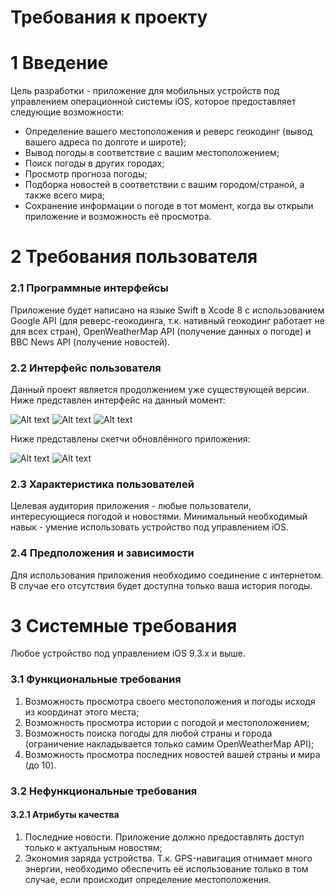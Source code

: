 # Требования к проекту

# 1 Введение

Цель разработки - приложение для мобильных устройств под управлением операционной системы iOS, которое предоставляет следующие возможности:
- Определение вашего местоположения и реверс геокодинг (вывод вашего адреса по долготе и широте);
- Вывод погоды в соответствие с вашим местоположением;
- Поиск погоды в других городах;
- Просмотр прогноза погоды;
- Подборка новостей в соответствии с вашим городом/страной, а также всего мира;
- Сохранение информации о погоде в тот момент, когда вы открыли приложение и возможность её просмотра.

# 2 Требования пользователя
### 2.1 Программные интерфейсы

Приложение будет написано на языке Swift в Xcode 8 с использованием Google API (для реверс-геокодинга, т.к. нативный геокодинг работает не для всех стран), OpenWeatherMap API (получение данных о погоде) и BBC News API (получение новостей).

### 2.2 Интерфейс пользователя

Данный проект является продолжением уже существующей версии. Ниже представлен интерфейс на данный момент:

![Alt text](AppScreenShots/MainScreen.png "Главный экран")
![Alt text](AppScreenShots/HistoryScreen.png "История погоды")
![Alt text](AppScreenShots/OpenedHistory.png "Просмотр истории")

Ниже представлены скетчи обновлённого приложения:

![Alt text](AppScreenShots/WeatherSearch.png "Поиск погоды")
![Alt text](AppScreenShots/News.png "Новости")

### 2.3 Характеристика пользователей

Целевая аудитория приложения - любые пользователи, интересующиеся погодой и новостями.
Минимальный необходимый навык - умение использовать устройство под управлением iOS.

### 2.4 Предположения и зависимости

Для использования приложения необходимо соединение с интернетом. В случае его отсутствия будет доступна только ваша история погоды.

# 3 Системные требования

Любое устройство под управлением iOS 9.3.x и выше.

### 3.1 Функциональные требования

1. Возможность просмотра своего местоположения и погоды исходя из координат этого места;
2. Возможность просмотра истории с погодой и местоположением;
3. Возможность поиска погоды для любой страны и города (ограничение накладывается только самим OpenWeatherMap API);
4. Возможность просмотра последних новостей вашей страны и мира (до 10).

### 3.2 Нефункциональные требования
#### 3.2.1 Атрибуты качества
1. Последние новости. Приложение должно предоставлять доступ только к актуальным новостям;
2. Экономия заряда устройства. Т.к. GPS-навигация отнимает много энергии, необходимо обеспечить её использование только в том случае, если происходит определение местоположения.

